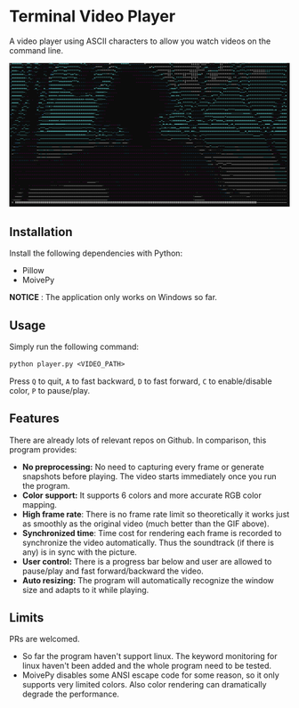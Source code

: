 # Terminal Video Player

A video player using ASCII characters to allow you watch videos on the command line.

![router](./assets/oow.gif)



## Installation

Install the following dependencies with Python:

- Pillow
- MoivePy

**NOTICE** : The application only works on Windows so far.



## Usage

Simply run the following command:

```ps
python player.py <VIDEO_PATH>
```

Press `Q` to quit, `A` to fast backward, `D` to fast forward, `C` to enable/disable color, `P` to pause/play.



## Features

There are already lots of relevant repos on Github. In comparison, this program provides:

- **No preprocessing:** No need to capturing every frame or generate snapshots before playing. The video starts immediately once you run the program.
- **Color support:** It supports 6 colors and more accurate RGB color mapping.
- **High frame rate**: There is no frame rate limit so theoretically it works just as smoothly as the original video (much better than the GIF above).
- **Synchronized time**: Time cost for rendering each frame is recorded to synchronize the video automatically. Thus the soundtrack (if there is any) is in sync with the picture.
- **User control:** There is a progress bar below and user are allowed to pause/play and fast forward/backward the video.
- **Auto resizing:** The program will automatically recognize the window size and adapts to it while playing.



## Limits

PRs are welcomed.

- So far the program haven't support linux. The keyword monitoring for linux haven't been added and the whole program need to be tested.
- MoivePy disables some ANSI escape code for some reason, so it only supports very limited colors. Also color rendering can dramatically degrade the performance.